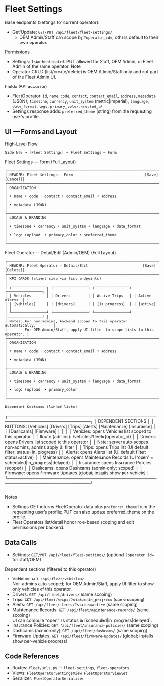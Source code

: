 # Fleet Settings

Base endpoints (Settings for current operator):
- Get/Update: `GET/PUT /api/fleet/fleet-settings/`
  - OEM Admin/Staff can scope by `?operator_id=`; others default to their own operator.

Permissions
- Settings: `IsAuthenticated`. PUT allowed for Staff, OEM Admin, or Fleet Admin of the same operator.
Note
- Operator CRUD (list/create/delete) is OEM Admin/Staff only and not part of the Fleet Admin UI.

Fields (API accurate)
- FleetOperator: `id`, `name`, `code`, `contact`, `contact_email`, `address`, `metadata` (JSON), `timezone`, `currency`, `unit_system` (metric|imperial), `language`, `date_format`, `logo`, `primary_color`, `created_at`
- Settings response adds: `preferred_theme` (string) from the requesting user’s profile.

## UI — Forms and Layout

High‑Level Flow

```
Side Nav → [Fleet Settings] → Fleet Settings — Form
```

Fleet Settings — Form (Full Layout)

```
┌─────────────────────────────────────────────────────────────────────────────┐
│ HEADER: Fleet Settings — Form                                 [Save] [Cancel]│
├─────────────────────────────────────────────────────────────────────────────┤
│ ORGANIZATION                                                                 │
│ • name • code • contact • contact_email • address                            │
│ • metadata (JSON)                                                            │
├─────────────────────────────────────────────────────────────────────────────┤
│ LOCALE & BRANDING                                                            │
│ • timezone • currency • unit_system • language • date_format                 │
│ • logo (upload) • primary_color • preferred_theme                            │
└─────────────────────────────────────────────────────────────────────────────┘
```



Fleet Operator — Detail/Edit (Admin/OEM) (Full Layout)

```
┌─────────────────────────────────────────────────────────────────────────────┐
│ HEADER: Fleet Operator — Detail/Edit                         [Save] [Delete]│
├─────────────────────────────────────────────────────────────────────────────┤
│ KPI CARDS (client‑side via list endpoints)                                    │
│ ┌────────────────┐ ┌────────────────┐ ┌────────────────┐ ┌────────────────┐ │
│ │ Vehicles       │ │ Drivers        │ │ Active Trips   │ │ Active Alerts  │ │
│ │ [vehicles]     │ │ [drivers]      │ │ [in_progress]  │ │ [active]       │ │
│ └────────────────┘ └────────────────┘ └────────────────┘ └────────────────┘ │
│ Notes: For non‑admins, backend scopes to this operator automatically.        │
│        For OEM Admin/Staff, apply UI filter to scope lists to this operator. │
├─────────────────────────────────────────────────────────────────────────────┤
│ ORGANIZATION                                                                 │
│ • name • code • contact • contact_email • address                            │
│ • metadata (JSON)                                                            │
├─────────────────────────────────────────────────────────────────────────────┤
│ LOCALE & BRANDING                                                            │
│ • timezone • currency • unit_system • language • date_format                 │
│ • logo (upload) • primary_color                                              │
└─────────────────────────────────────────────────────────────────────────────┘

Dependent Sections (linked lists)

```
┌─────────────────────────────────────────────────────────────────────────────┐
│ DEPENDENT SECTIONS                                                           │
│ BUTTONS: [Vehicles] [Drivers] [Trips] [Alerts] [Maintenance] [Insurance]     │
│          [Dashcams] [Firmware]                                               │
│                                                                               │
│ Vehicles:    opens Vehicles list scoped to this operator                      │
│              Route (admins): /vehicles?fleet={operator_id}                    │
│ Drivers:     opens Drivers list scoped to this operator                       │
│              Note: server auto‑scopes non‑admins; admins apply UI filter      │
│ Trips:       opens Trips list (UI default filter: status=in_progress)         │
│ Alerts:      opens Alerts list (UI default filter: status=active)             │
│ Maintenance: opens Maintenance Records (UI ‘open’ = scheduled|in_progress|delayed) │
│ Insurance:   opens Insurance Policies (scoped)                                 │
│ Dashcams:    opens Dashcams (admin‑only; scoped)                               │
│ Firmware:    opens Firmware Updates (global; installs show per‑vehicle)        │
└─────────────────────────────────────────────────────────────────────────────┘
```
```

Notes
- Settings GET returns FleetOperator data plus `preferred_theme` from the requesting user’s profile; PUT can also update preferred_theme on the profile.
- Fleet Operators list/detail honor role-based scoping and edit permissions per backend.

## Data Calls

- Settings: `GET/PUT /api/fleet/fleet-settings/` (optional `?operator_id=` for staff/OEM)

Dependent sections (filtered to this operator)
- Vehicles: `GET /api/fleet/vehicles/`  
  Non‑admins auto‑scoped; for OEM Admin/Staff, apply UI filter to show only vehicles of this operator.
- Drivers: `GET /api/fleet/drivers/` (same scoping)
- Trips: `GET /api/fleet/trips/?status=in_progress` (same scoping)
- Alerts: `GET /api/fleet/alerts/?status=active` (same scoping)
- Maintenance Records: `GET /api/fleet/maintenance-records/` (same scoping)  
  UI can compute “open” as status in [scheduled|in_progress|delayed].
- Insurance Policies: `GET /api/fleet/insurance-policies/` (same scoping)
- Dashcams (admin‑only): `GET /api/fleet/dashcams/` (same scoping)
- Firmware Updates: `GET /api/fleet/firmware-updates/` (global; installs show per‑vehicle progress)

## Code References

- Routes: `fleet/urls.py` → `fleet-settings`, `fleet-operators`
- Views: `FleetOperatorSettingsView`, `FleetOperatorViewSet`
- Serializer: `FleetOperatorSerializer`
